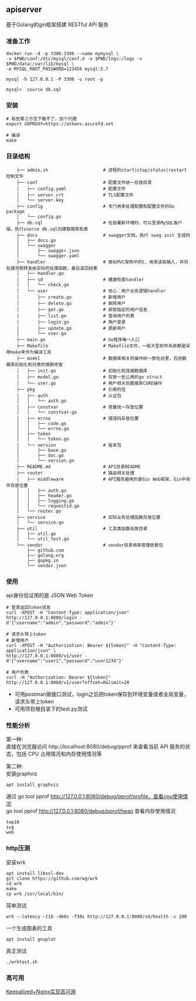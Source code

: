 
## apiserver

基于Golang的gin框架搭建 RESTful API 服务

### 准备工作
```shell
docker run -d -p 3306:3306 --name mymysql \
-v $PWD/conf:/etc/mysql/conf.d -v $PWD/logs:/logs -v $PWD/data:/var/lib/mysql \
-e MYSQL_ROOT_PASSWORD=123456 mysql:5.7

mysql -h 127.0.0.1 -P 3306 -u root -p

mysql>  source db.sql

```

### 安装
```
# 有些第三方包下载不了，加个代理
export GOPROXY=https://athens.azurefd.net

# 编译
make

```

### 目录结构

        ├── admin.sh                     # 进程的start|stop|status|restart控制文件
        ├── conf                         # 配置文件统一存放目录
        │   ├── config.yaml              # 配置文件
        │   ├── server.crt               # TLS配置文件
        │   └── server.key
        ├── config                       # 专门用来处理配置和配置文件的Go package
        │   └── config.go                 
        ├── db.sql                       # 在部署新环境时，可以登录MySQL客户端，执行source db.sql创建数据库和表
        ├── docs                         # swagger文档，执行 swag init 生成的
        │   ├── docs.go
        │   └── swagger
        │       ├── swagger.json
        │       └── swagger.yaml
        ├── handler                      # 类似MVC架构中的C，用来读取输入，并将处理流程转发给实际的处理函数，最后返回结果
        │   ├── handler.go
        │   ├── sd                       # 健康检查handler
        │   │   └── check.go 
        │   └── user                     # 核心：用户业务逻辑handler
        │       ├── create.go            # 新增用户
        │       ├── delete.go            # 删除用户
        │       ├── get.go               # 获取指定的用户信息
        │       ├── list.go              # 查询用户列表
        │       ├── login.go             # 用户登录
        │       ├── update.go            # 更新用户
        │       └── user.go       
        ├── main.go                      # Go程序唯一入口
        ├── Makefile                     # Makefile文件，一般大型软件系统都是采用make来作为编译工具
        ├── model                        # 数据库相关的操作统一放在这里，包括数据库初始化和对表的增删改查
        │   ├── init.go                  # 初始化和连接数据库
        │   ├── model.go                 # 存放一些公用的go struct
        │   └── user.go                  # 用户相关的数据库CURD操作
        ├── pkg                          # 引用的包
        │   ├── auth                     # 认证包
        │   │   └── auth.go
        │   ├── constvar                 # 常量统一存放位置
        │   │   └── constvar.go
        │   ├── errno                    # 错误码存放位置
        │   │   ├── code.go
        │   │   └── errno.go
        │   ├── token
        │   │   └── token.go
        │   └── version                  # 版本包
        │       ├── base.go
        │       ├── doc.go
        │       └── version.go
        ├── README.md                    # API目录README
        ├── router                       # 路由相关处理
        │   ├── middleware               # API服务器用的是Gin Web框架，Gin中间件存放位置
        │   │   ├── auth.go 
        │   │   ├── header.go
        │   │   ├── logging.go
        │   │   └── requestid.go
        │   └── router.go
        ├── service                      # 实际业务处理函数存放位置
        │   └── service.go
        ├── util                         # 工具类函数存放目录
        │   ├── util.go 
        │   └── util_test.go
        └── vendor                       # vendor目录用来管理依赖包
            ├── github.com
            ├── golang.org
            ├── gopkg.in
            └── vendor.json

### 使用
api身份验证用的是 JSON Web Token
```shell
# 登录返回token信息
curl -XPOST -H "Content-Type: application/json" http://127.0.0.1:8080/login -d'{"username":"admin","password":"admin"}'

# 请求头带上token
# 新增用户
curl -XPOST -H "Authorization: Bearer ${token}" -H "Content-Type: application/json" \
http://127.0.0.1:8080/v1/user -d'{"username":"user1","password":"user1234"}'

# 用户列表
curl -H "Authorization: Bearer ${token}" http://127.0.0.1:8080/v1/user?offset=0&limit=20
```

* 可用postman做接口测试，login之后把token保存到环境变量或者全局变量，请求头带上token
* 可用项目根目录下的test.py测试


### 性能分析  
第一种:  
直接在浏览器访问 http://localhost:8080/debug/pprof 来查看当前 API 服务的状态，包括 CPU 占用情况和内存使用情况等

第二种:  
安装graphviz
```
apt install graphviz
```
通过 
go tool pprof http://127.0.0.1:8080/debug/pprof/profile，查看cpu使用情况  
go tool pprof http://127.0.0.1:8080/debug/pprof/heap   查看内存使用情况

```
top10
svg
web
```

### http压测

安装wrk
```
apt install libssl-dev
git clone https://github.com/wg/wrk
cd wrk
make
cp wrk /usr/local/bin/
```
简单测试
```
wrk --latency -t16 -d60s -T30s http://127.0.0.1:8080/sd/health -c 200
```

一个生成图表的工具
```
apt install gnuplot
```
真正测试
```
./wrktest.sh
```

### 高可用
[Keepalived+Nginx实现高可用](https://blog.csdn.net/xyang81/article/details/52556886)